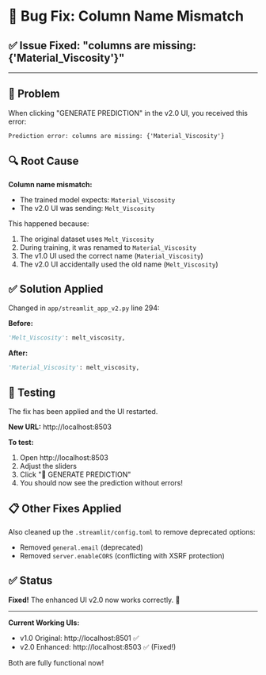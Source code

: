 # 🔧 Bug Fix: Column Name Mismatch

## ✅ Issue Fixed: "columns are missing: {'Material_Viscosity'}"

---

## 🐛 Problem

When clicking "GENERATE PREDICTION" in the v2.0 UI, you received this error:
```
Prediction error: columns are missing: {'Material_Viscosity'}
```

## 🔍 Root Cause

**Column name mismatch:**
- The trained model expects: `Material_Viscosity`
- The v2.0 UI was sending: `Melt_Viscosity`

This happened because:
1. The original dataset uses `Melt_Viscosity`
2. During training, it was renamed to `Material_Viscosity` 
3. The v1.0 UI used the correct name (`Material_Viscosity`)
4. The v2.0 UI accidentally used the old name (`Melt_Viscosity`)

## ✅ Solution Applied

Changed in `app/streamlit_app_v2.py` line 294:

**Before:**
```python
'Melt_Viscosity': melt_viscosity,
```

**After:**
```python
'Material_Viscosity': melt_viscosity,
```

## 🎯 Testing

The fix has been applied and the UI restarted.

**New URL:** http://localhost:8503

**To test:**
1. Open http://localhost:8503
2. Adjust the sliders
3. Click "🚀 GENERATE PREDICTION"
4. You should now see the prediction without errors!

## 📋 Other Fixes Applied

Also cleaned up the `.streamlit/config.toml` to remove deprecated options:
- Removed `general.email` (deprecated)
- Removed `server.enableCORS` (conflicting with XSRF protection)

## ✅ Status

**Fixed!** The enhanced UI v2.0 now works correctly. 🎉

---

**Current Working UIs:**
- v1.0 Original: http://localhost:8501 ✅
- v2.0 Enhanced: http://localhost:8503 ✅ (Fixed!)

Both are fully functional now!
